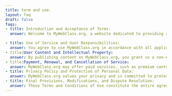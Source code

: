 ```yaml
---
title: term and use.
layout: faq
draft: false
faqs:
- title: Introduction and Acceptance of Terms:
  answer: Welcome to MyWebClass.org, a website dedicated to providing articles and resources related to technology and programming. By accessing or using this website, you agree to be bound by these Terms and Conditions of Use.

- title: Use of Service and User Responsibilities:
  answer: You agree to use MyWebClass.org in accordance with all applicable laws, regulations, and these Terms and Conditions of Use. You are solely responsible for any content you publish on the website and for any consequences that may result from your actions.
- title:User Content and Intellectual Property:
  answer: By publishing content on MyWebClass.org, you grant us a non-exclusive, royalty-free license to use, reproduce, and distribute your content in connection with the website. You represent and warrant that you own or have the necessary licenses, rights, consents, and permissions to publish the content.
- title:Payment, Renewal, and Cancellation of Service:
  answer: MyWebClass.org may offer paid services, such as premium content or subscriptions. Payment is due in advance and is non-refundable. We reserve the right to change our prices and offerings at any time.
- title: Privacy Policy and Protection of Personal Data:
  answer: MyWebClass.org values your privacy and is committed to protecting your personal data. We collect, use, and disclose your personal data in accordance with our Privacy Policy, which describes the types of data we collect, how we use it, and how we protect it.
- title: Final Provisions, Modifications, and Dispute Resolution:
  answer: These Terms and Conditions of Use constitute the entire agreement between you and MyWebClass.org and supersede all prior or contemporaneous communications and proposals, whether oral or written. We reserve the right to modify or update these terms at any time. Any disputes arising out of or related to these terms will be governed by the laws of [state or jurisdiction] and will be resolved in accordance with the applicable dispute resolution procedures.
---
```

